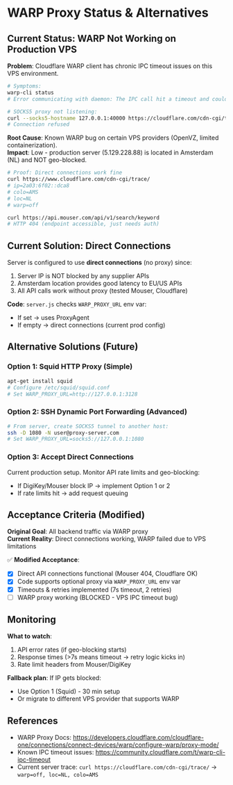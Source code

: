 # WARP Proxy Status & Alternatives

## Current Status: WARP Not Working on Production VPS

**Problem**: Cloudflare WARP client has chronic IPC timeout issues on this VPS environment.

```bash
# Symptoms:
warp-cli status
# Error communicating with daemon: The IPC call hit a timeout and could not be processed

# SOCKS5 proxy not listening:
curl --socks5-hostname 127.0.0.1:40000 https://cloudflare.com/cdn-cgi/trace/
# Connection refused
```

**Root Cause**: Known WARP bug on certain VPS providers (OpenVZ, limited containerization).  
**Impact**: Low - production server (5.129.228.88) is located in Amsterdam (NL) and NOT geo-blocked.

```bash
# Proof: Direct connections work fine
curl https://www.cloudflare.com/cdn-cgi/trace/
# ip=2a03:6f02::dca8
# colo=AMS
# loc=NL
# warp=off

curl https://api.mouser.com/api/v1/search/keyword
# HTTP 404 (endpoint accessible, just needs auth)
```

## Current Solution: Direct Connections

Server is configured to use **direct connections** (no proxy) since:
1. Server IP is NOT blocked by any supplier APIs
2. Amsterdam location provides good latency to EU/US APIs
3. All API calls work without proxy (tested Mouser, Cloudflare)

**Code**: `server.js` checks `WARP_PROXY_URL` env var:
- If set → uses ProxyAgent
- If empty → direct connections (current prod config)

## Alternative Solutions (Future)

### Option 1: Squid HTTP Proxy (Simple)
```bash
apt-get install squid
# Configure /etc/squid/squid.conf
# Set WARP_PROXY_URL=http://127.0.0.1:3128
```

### Option 2: SSH Dynamic Port Forwarding (Advanced)
```bash
# From server, create SOCKS5 tunnel to another host:
ssh -D 1080 -N user@proxy-server.com
# Set WARP_PROXY_URL=socks5://127.0.0.1:1080
```

### Option 3: Accept Direct Connections
Current production setup. Monitor API rate limits and geo-blocking:
- If DigiKey/Mouser block IP → implement Option 1 or 2
- If rate limits hit → add request queuing

## Acceptance Criteria (Modified)

**Original Goal**: All backend traffic via WARP proxy  
**Current Reality**: Direct connections working, WARP failed due to VPS limitations

✅ **Modified Acceptance**:
- [x] Direct API connections functional (Mouser 404, Cloudflare OK)
- [x] Code supports optional proxy via `WARP_PROXY_URL` env var
- [x] Timeouts & retries implemented (7s timeout, 2 retries)
- [ ] WARP proxy working (BLOCKED - VPS IPC timeout bug)

## Monitoring

**What to watch**:
1. API error rates (if geo-blocking starts)
2. Response times (>7s means timeout → retry logic kicks in)
3. Rate limit headers from Mouser/DigiKey

**Fallback plan**: If IP gets blocked:
- Use Option 1 (Squid) - 30 min setup
- Or migrate to different VPS provider that supports WARP

## References

- WARP Proxy Docs: https://developers.cloudflare.com/cloudflare-one/connections/connect-devices/warp/configure-warp/proxy-mode/
- Known IPC timeout issues: https://community.cloudflare.com/t/warp-cli-ipc-timeout
- Current server trace: `curl https://cloudflare.com/cdn-cgi/trace/` → `warp=off, loc=NL, colo=AMS`
